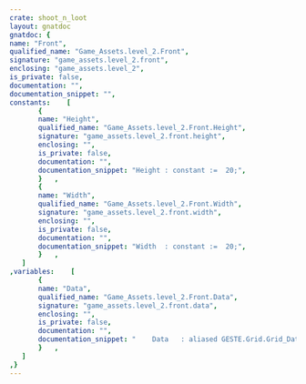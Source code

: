 ```yaml
---
crate: shoot_n_loot
layout: gnatdoc
gnatdoc: {
name: "Front",
qualified_name: "Game_Assets.level_2.Front",
signature: "game_assets.level_2.front",
enclosing: "game_assets.level_2",
is_private: false,
documentation: "",
documentation_snippet: "",
constants:    [
       {
       name: "Height",
       qualified_name: "Game_Assets.level_2.Front.Height",
       signature: "game_assets.level_2.front.height",
       enclosing: "",
       is_private: false,
       documentation: "",
       documentation_snippet: "Height : constant :=  20;",
       }   ,
       {
       name: "Width",
       qualified_name: "Game_Assets.level_2.Front.Width",
       signature: "game_assets.level_2.front.width",
       enclosing: "",
       is_private: false,
       documentation: "",
       documentation_snippet: "Width  : constant :=  20;",
       }   ,
   ]
,variables:    [
       {
       name: "Data",
       qualified_name: "Game_Assets.level_2.Front.Data",
       signature: "game_assets.level_2.front.data",
       enclosing: "",
       is_private: false,
       documentation: "",
       documentation_snippet: "    Data   : aliased GESTE.Grid.Grid_Data :=\n(( 0, 0, 0, 0, 0, 0, 0, 16, 0, 0, 0, 0, 0, 0, 0, 0),\n       ( 0, 0, 0, 0, 0, 0, 0, 19, 0, 0, 0, 0, 0, 0, 0, 0),\n       ( 0, 0, 0, 0, 0, 0, 0, 28, 0, 0, 0, 0, 0, 0, 0, 0),\n       ( 0, 0, 0, 0, 0, 0, 0, 0, 0, 0, 0, 0, 0, 0, 0, 0),\n       ( 52, 0, 0, 0, 0, 0, 0, 0, 0, 0, 0, 0, 0, 0, 0, 0),\n       ( 38, 0, 0, 0, 0, 0, 0, 0, 0, 0, 0, 0, 0, 0, 0, 0),\n       ( 40, 0, 26, 19, 0, 0, 0, 0, 0, 0, 0, 0, 0, 0, 0, 0),\n       ( 41, 53, 0, 0, 0, 0, 0, 0, 0, 0, 0, 0, 16, 0, 0, 0),\n       ( 54, 0, 0, 0, 0, 0, 0, 0, 0, 0, 0, 0, 19, 0, 0, 0),\n       ( 0, 0, 0, 0, 0, 0, 0, 0, 0, 0, 0, 0, 28, 0, 0, 0),\n       ( 0, 0, 0, 0, 0, 0, 0, 0, 0, 0, 0, 0, 0, 0, 13, 0),\n       ( 0, 0, 0, 0, 0, 0, 0, 0, 0, 0, 0, 0, 0, 0, 16, 0),\n       ( 0, 0, 0, 0, 0, 0, 0, 0, 0, 0, 0, 0, 0, 0, 19, 0),\n       ( 0, 0, 0, 0, 0, 0, 0, 0, 0, 0, 0, 0, 0, 0, 13, 0),\n       ( 0, 0, 0, 27, 0, 0, 0, 0, 0, 0, 0, 0, 0, 0, 16, 0),\n       ( 0, 0, 25, 28, 0, 0, 0, 0, 0, 0, 0, 0, 0, 0, 19, 0),\n       ( 0, 0, 0, 0, 0, 0, 0, 0, 0, 0, 0, 0, 0, 0, 13, 0),\n       ( 52, 55, 0, 0, 0, 0, 0, 0, 0, 52, 0, 0, 0, 0, 16, 0),\n       ( 56, 37, 0, 0, 0, 9, 0, 0, 0, 38, 42, 0, 0, 0, 28, 0),\n       ( 0, 10, 0, 0, 0, 0, 0, 0, 0, 0, 0, 0, 0, 0, 0, 0))      ;",
       }   ,
   ]
,}
---
```

